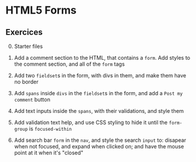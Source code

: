 # HTML5 Forms
## Exercices
0. Starter files
1. Add a comment section to the HTML, that contains a ``form``. Add styles to the comment section, and all of the ``form`` tags
2. Add two ``fieldset``s in the form, with divs in them, and make them have no border
3. Add ``spans`` inside ``divs`` in the ``fieldset``s in the form, and add a ``Post my comment`` button
4. Add text inputs inside the ``spans``, with their validations, and style them
5. Add validation text help, and use CSS styling to hide it until the ``form-group`` is ``focused-within``

7. Add search bar ``form`` in the ``nav``, and style the search ``input`` to: disapear when not focused, and expand when clicked on; and have the mouse point at it when it's "closed"
